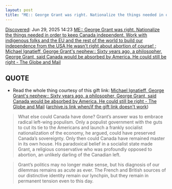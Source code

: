 ```yaml
---
layout: post
title: "ME:: George Grant was right. Nationalize the things needed in order to keep Canada independent. Work with indigenous folks and the EU and the rest of the world to build our independence from the USA He wasn't right about abortion of course! ; Michael Ignatieff, George Grant's nephew:: Sixty years ago, a philosopher, George Grant,  said Canada would be absorbed by America. He could still be right  - The Globe and Mail"
---
```

[Discovered](http://rolandtanglao.com/2020/07/29/p1-blogthis-checkvist-list-links-to-blog/): Jun 29, 2025 14:23 [ME:: George Grant was right. Nationalize the things needed in order to keep Canada independent. Work with indigenous folks and the EU and the rest of the world to build our independence from the USA He wasn't right about abortion of course! ; Michael Ignatieff, George Grant's nephew:: Sixty years ago, a philosopher, George Grant,  said Canada would be absorbed by America. He could still be right  - The Globe and Mail](https://www.theglobeandmail.com/opinion/article-canada-america-george-grant-economic-sovereignty/?intcmp=gift_share)

## QUOTE

* Read the whole thing courtesy of this gift link: [Michael Ignatieff, George Grant's nephew:: Sixty years ago, a philosopher, George Grant,  said Canada would be absorbed by America. He could still be right  - The Globe and Mail](https://www.theglobeandmail.com/opinion/article-canada-america-george-grant-economic-sovereignty/?intcmp=gift_share)
 ([archive.is link when/if the gift link doesn't work](https://archive.is/0IZ3P))

>What else could Canada have done? Grant’s answer was to embrace radical left-wing populism. Only a populist government with the guts to cut its tie to the Americans and launch a frankly socialist nationalization of the economy, he argued, could have preserved Canada’s sovereignty. Only then could Canada have remained master in its own house. His paradoxical belief in a socialist state made Grant, a religious conservative who was profoundly opposed to abortion, an unlikely darling of the Canadian left.

>Grant’s politics may no longer make sense, but his diagnosis of our dilemmas remains as acute as ever. The French and British sources of our distinctive identity remain our lynchpin, but they remain in permanent tension even to this day.
